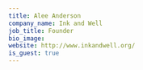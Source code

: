 ```yaml
---
title: Alee Anderson
company_name: Ink and Well
job_title: Founder
bio_image: 
website: http://www.inkandwell.org/
is_guest: true
---
```


